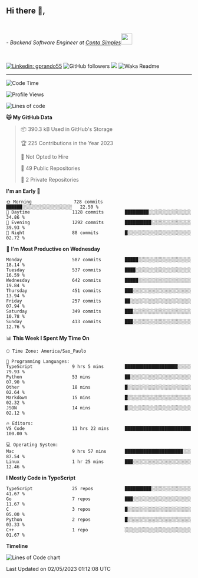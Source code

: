 <h2>Hi there  👋,</h2> </br>

<p><em>- Backend Software Engineer at <a href="https://contasimples.com">Conta Simples</a><img src="https://media.giphy.com/media/WUlplcMpOCEmTGBtBW/giphy.gif" width="30"> 
</em></p></br>


[![Linkedin: gprando55](https://img.shields.io/badge/-gprando55-blue?style=flat-square&logo=Linkedin&logoColor=white&link=https://www.linkedin.com/in/gprando55/)](https://www.linkedin.com/in/gprando55)
![GitHub followers](https://img.shields.io/github/followers/gprando55?label=Follow&style=social)
![](https://visitor-badge.glitch.me/badge?page_id=gprando55.gprando55)
![Waka Readme](https://github.com/gprando55/gprando55/workflows/Waka%20Readme/badge.svg)

---
<!--START_SECTION:waka-->
![Code Time](http://img.shields.io/badge/Code%20Time-2%2C361%20hrs%209%20mins-blue)

![Profile Views](http://img.shields.io/badge/Profile%20Views-1-blue)

![Lines of code](https://img.shields.io/badge/From%20Hello%20World%20I%27ve%20Written-3.1%20million%20lines%20of%20code-blue)

**🐱 My GitHub Data** 

> 📦 390.3 kB Used in GitHub's Storage 
 > 
> 🏆 225 Contributions in the Year 2023
 > 
> 🚫 Not Opted to Hire
 > 
> 📜 49 Public Repositories 
 > 
> 🔑 2 Private Repositories 
 > 
**I'm an Early 🐤** 

```text
🌞 Morning                728 commits         ██████░░░░░░░░░░░░░░░░░░░   22.50 % 
🌆 Daytime                1128 commits        █████████░░░░░░░░░░░░░░░░   34.86 % 
🌃 Evening                1292 commits        ██████████░░░░░░░░░░░░░░░   39.93 % 
🌙 Night                  88 commits          █░░░░░░░░░░░░░░░░░░░░░░░░   02.72 % 
```
📅 **I'm Most Productive on Wednesday** 

```text
Monday                   587 commits         █████░░░░░░░░░░░░░░░░░░░░   18.14 % 
Tuesday                  537 commits         ████░░░░░░░░░░░░░░░░░░░░░   16.59 % 
Wednesday                642 commits         █████░░░░░░░░░░░░░░░░░░░░   19.84 % 
Thursday                 451 commits         ███░░░░░░░░░░░░░░░░░░░░░░   13.94 % 
Friday                   257 commits         ██░░░░░░░░░░░░░░░░░░░░░░░   07.94 % 
Saturday                 349 commits         ███░░░░░░░░░░░░░░░░░░░░░░   10.78 % 
Sunday                   413 commits         ███░░░░░░░░░░░░░░░░░░░░░░   12.76 % 
```


📊 **This Week I Spent My Time On** 

```text
🕑︎ Time Zone: America/Sao_Paulo

💬 Programming Languages: 
TypeScript               9 hrs 5 mins        ████████████████████░░░░░   79.93 % 
Python                   53 mins             ██░░░░░░░░░░░░░░░░░░░░░░░   07.90 % 
Other                    18 mins             █░░░░░░░░░░░░░░░░░░░░░░░░   02.64 % 
Markdown                 15 mins             █░░░░░░░░░░░░░░░░░░░░░░░░   02.32 % 
JSON                     14 mins             █░░░░░░░░░░░░░░░░░░░░░░░░   02.12 % 

🔥 Editors: 
VS Code                  11 hrs 22 mins      █████████████████████████   100.00 % 

💻 Operating System: 
Mac                      9 hrs 57 mins       ██████████████████████░░░   87.54 % 
Linux                    1 hr 25 mins        ███░░░░░░░░░░░░░░░░░░░░░░   12.46 % 
```

**I Mostly Code in TypeScript** 

```text
TypeScript               25 repos            ██████████░░░░░░░░░░░░░░░   41.67 % 
Go                       7 repos             ███░░░░░░░░░░░░░░░░░░░░░░   11.67 % 
C                        3 repos             █░░░░░░░░░░░░░░░░░░░░░░░░   05.00 % 
Python                   2 repos             █░░░░░░░░░░░░░░░░░░░░░░░░   03.33 % 
C++                      1 repo              ░░░░░░░░░░░░░░░░░░░░░░░░░   01.67 % 
```



**Timeline**

![Lines of Code chart](https://raw.githubusercontent.com/prandogabriel/prandogabriel/master/assets/bar_graph.png)


 Last Updated on 02/05/2023 01:12:08 UTC
<!--END_SECTION:waka-->
